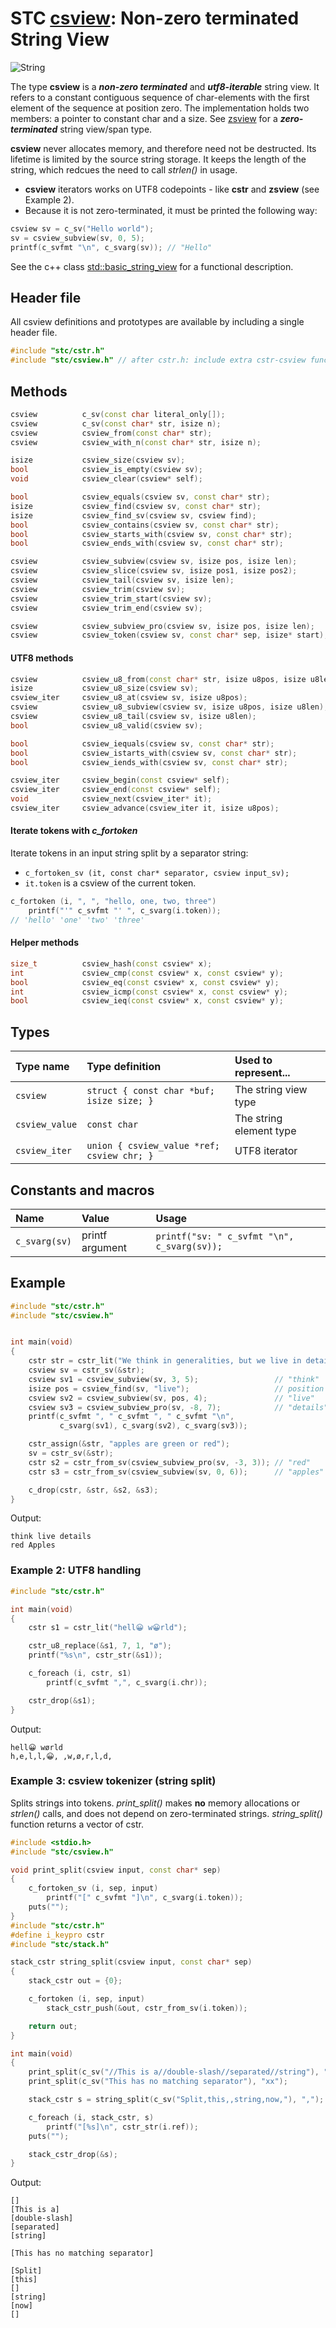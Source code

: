 # STC [csview](../include/stc/csview.h): Non-zero terminated String View
![String](pics/string.jpg)

The type **csview** is a ***non-zero terminated*** and ***utf8-iterable*** string view. It refers to a
constant contiguous sequence of char-elements with the first element of the sequence at position zero.
The implementation holds two members: a pointer to constant char and a size. See [zsview](zsview_api.md)
for a ***zero-terminated*** string view/span type.

**csview** never allocates memory, and therefore need not be destructed. Its lifetime is limited by the
source string storage. It keeps the length of the string, which redcues the need to call *strlen()* in
usage.

- **csview** iterators works on UTF8 codepoints - like **cstr** and **zsview** (see Example 2).
- Because it is not zero-terminated, it must be printed the following way:
```c++
csview sv = c_sv("Hello world");
sv = csview_subview(sv, 0, 5);
printf(c_svfmt "\n", c_svarg(sv)); // "Hello"
```

See the c++ class [std::basic_string_view](https://en.cppreference.com/w/cpp/string/basic_string_view)
for a functional description.

## Header file

All csview definitions and prototypes are available by including a single header file.

```c++
#include "stc/cstr.h"
#include "stc/csview.h" // after cstr.h: include extra cstr-csview functions
```
## Methods

```c++
csview          c_sv(const char literal_only[]);                        // from string literal only
csview          c_sv(const char* str, isize n);                         // from a const char* and length n
csview          csview_from(const char* str);                           // from const char* str
csview          csview_with_n(const char* str, isize n);                // alias for c_sv(str, n)

isize           csview_size(csview sv);
bool            csview_is_empty(csview sv);
void            csview_clear(csview* self);

bool            csview_equals(csview sv, const char* str);
isize           csview_find(csview sv, const char* str);
isize           csview_find_sv(csview sv, csview find);
bool            csview_contains(csview sv, const char* str);
bool            csview_starts_with(csview sv, const char* str);
bool            csview_ends_with(csview sv, const char* str);

csview          csview_subview(csview sv, isize pos, isize len);
csview          csview_slice(csview sv, isize pos1, isize pos2);
csview          csview_tail(csview sv, isize len);                      // span of the trailing len bytes
csview          csview_trim(csview sv);                                 // trim whitespace and ctrl-chars on both ends
csview          csview_trim_start(csview sv);                           // trim from start of view
csview          csview_trim_end(csview sv);                             // trim from end of view

csview          csview_subview_pro(csview sv, isize pos, isize len);    // negative pos count from end
csview          csview_token(csview sv, const char* sep, isize* start); // *start > sv.size after last token
```

#### UTF8 methods
```c++
csview          csview_u8_from(const char* str, isize u8pos, isize u8len); // construct csview with u8len runes
isize           csview_u8_size(csview sv);                              // number of utf8 runes
csview_iter     csview_u8_at(csview sv, isize u8pos);                   // get rune at rune position
csview          csview_u8_subview(csview sv, isize u8pos, isize u8len); // utf8 span
csview          csview_u8_tail(csview sv, isize u8len);                 // span of the trailing u8len runes.
bool            csview_u8_valid(csview sv);                             // check utf8 validity of sv

bool            csview_iequals(csview sv, const char* str);             // utf8 case-insensitive comparison
bool            csview_istarts_with(csview sv, const char* str);        // utf8 case-insensitive
bool            csview_iends_with(csview sv, const char* str);          // utf8 case-insensitive

csview_iter     csview_begin(const csview* self);                       // utf8 iteration
csview_iter     csview_end(const csview* self);
void            csview_next(csview_iter* it);                           // next utf8 codepoint
csview_iter     csview_advance(csview_iter it, isize u8pos);            // advance +/- codepoints
```

#### Iterate tokens with *c_fortoken*

Iterate tokens in an input string split by a separator string:
- `c_fortoken_sv (it, const char* separator, csview input_sv);`
- `it.token` is a csview of the current token.

```c++
c_fortoken (i, ", ", "hello, one, two, three")
    printf("'" c_svfmt "' ", c_svarg(i.token));
// 'hello' 'one' 'two' 'three'
```

#### Helper methods
```c++
size_t          csview_hash(const csview* x);
int             csview_cmp(const csview* x, const csview* y);
bool            csview_eq(const csview* x, const csview* y);
int             csview_icmp(const csview* x, const csview* y);
bool            csview_ieq(const csview* x, const csview* y);
```

## Types

| Type name       | Type definition                            | Used to represent...     |
|:----------------|:-------------------------------------------|:-------------------------|
| `csview`        | `struct { const char *buf; isize size; }` | The string view type   |
| `csview_value`  | `const char`                               | The string element type  |
| `csview_iter`   | `union { csview_value *ref; csview chr; }` | UTF8 iterator            |

## Constants and macros

| Name           | Value                | Usage                                        |
|:---------------|:---------------------|:---------------------------------------------|
| `c_svarg(sv)`  | printf argument      | `printf("sv: " c_svfmt "\n", c_svarg(sv));`         |

## Example
```c++
#include "stc/cstr.h"
#include "stc/csview.h"


int main(void)
{
    cstr str = cstr_lit("We think in generalities, but we live in details.");
    csview sv = cstr_sv(&str);
    csview sv1 = csview_subview(sv, 3, 5);                 // "think"
    isize pos = csview_find(sv, "live");                   // position of "live"
    csview sv2 = csview_subview(sv, pos, 4);               // "live"
    csview sv3 = csview_subview_pro(sv, -8, 7);            // "details"
    printf(c_svfmt ", " c_svfmt ", " c_svfmt "\n",
           c_svarg(sv1), c_svarg(sv2), c_svarg(sv3));

    cstr_assign(&str, "apples are green or red");
    sv = cstr_sv(&str);
    cstr s2 = cstr_from_sv(csview_subview_pro(sv, -3, 3)); // "red"
    cstr s3 = cstr_from_sv(csview_subview(sv, 0, 6));      // "apples"

    c_drop(cstr, &str, &s2, &s3);
}
```
Output:
```
think live details
red Apples
```

### Example 2: UTF8 handling
```c++
#include "stc/cstr.h"

int main(void)
{
    cstr s1 = cstr_lit("hell😀 w😀rld");

    cstr_u8_replace(&s1, 7, 1, "ø");
    printf("%s\n", cstr_str(&s1));

    c_foreach (i, cstr, s1)
        printf(c_svfmt ",", c_svarg(i.chr));

    cstr_drop(&s1);
}
```
Output:
```
hell😀 wørld
h,e,l,l,😀, ,w,ø,r,l,d,
```

### Example 3: csview tokenizer (string split)
Splits strings into tokens. *print_split()* makes **no** memory allocations or *strlen()* calls,
and does not depend on zero-terminated strings. *string_split()* function returns a vector of cstr.
```c++
#include <stdio.h>
#include "stc/csview.h"

void print_split(csview input, const char* sep)
{
    c_fortoken_sv (i, sep, input)
        printf("[" c_svfmt "]\n", c_svarg(i.token));
    puts("");
}
#include "stc/cstr.h"
#define i_keypro cstr
#include "stc/stack.h"

stack_cstr string_split(csview input, const char* sep)
{
    stack_cstr out = {0};

    c_fortoken (i, sep, input)
        stack_cstr_push(&out, cstr_from_sv(i.token));

    return out;
}

int main(void)
{
    print_split(c_sv("//This is a//double-slash//separated//string"), "//");
    print_split(c_sv("This has no matching separator"), "xx");

    stack_cstr s = string_split(c_sv("Split,this,,string,now,"), ",");

    c_foreach (i, stack_cstr, s)
        printf("[%s]\n", cstr_str(i.ref));
    puts("");

    stack_cstr_drop(&s);
}
```
Output:
```
[]
[This is a]
[double-slash]
[separated]
[string]

[This has no matching separator]

[Split]
[this]
[]
[string]
[now]
[]
```
